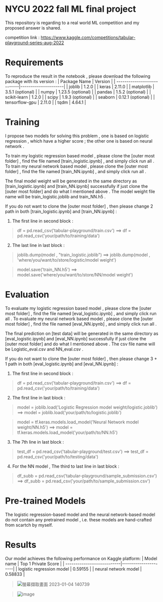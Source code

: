 # NYCU 2022 fall ML final project
This repository is regarding to a real world ML competition and my proposed answer is shared. 

competition link : https://www.kaggle.com/competitions/tabular-playground-series-aug-2022

# Requirements

To reproduce the result in the notebook , please download the following package with its version : 
| Package Name                |      Version         |
| ----------------------------|----------------------|
| joblib   |      1.2.0         |
| keras        |      2.11.0        |
| matplotlib   |      3.5.1		  (optional)         |
| numpy        |      1.23.5	  (optional)        |
| pandas        |      1.5.2		  (optional)        |
| scikit-learn   |     1.2.0         |
| scipy        |      1.9.3		  (optional)        |
| seaborn   |       0.12.1	  (optional)        |
| tensorflow-gpu        |      2.11.0        |
| tqdm        |     4.64.1        |

# Training

I propose two models for solving this problem , one is based on logistic regression , which have a higher score ; the other one is based on neural network .

To train my logistic regression based model , please clone the [outer most folder] , find the file named [train_logistic.ipynb] , and simply click run all . 
To train my neural network based model , please clone the [outer most folder] , find the file named [train_NN.ipynb] , and simply click run all .

The final model weight will be generated in the same directory as [train_logistic.ipynb] and [train_NN.ipynb] successfully if just clone the [outer most folder] and do what I mentioned above . The model weight file name will be train_logistic.joblib and train_NN.h5 . 


If you do not want to clone the [outer most folder] , then please change 2 path in both [train_logistic.ipynb] and [train_NN.ipynb] : 

1. The first line in second block : 

>df = pd.read_csv('tabular-playground/train.csv') ==> df = pd.read_csv('your/path/to/training/data')

2. The last line in last block : 

> joblib.dump(model , "train_logistic.joblib") ==>  joblib.dump(model , 'where/you/want/to/store/logistic/model weight')

> model.save('train_NN.h5') ==>  model.save('where/you/want/to/store/NN/model weight')


# Evaluation
To evaluate my logistic regression based model , please clone the [outer most folder] , find the file named [eval_logistic.ipynb] , and simply click run all . 
To evaluate my neural network based model , please clone the [outer most folder] , find the file named [eval_NN.ipynb] , and simply click run all .


The final prediction on [test data] will be generated in the same directory as [eval_logistic.ipynb] and [eval_NN.ipynb] successfully if just clone the [outer most folder] and do what I mentioned above . The csv file name will be Logistic_eval.csv and NN_eval.csv . 


If you do not want to clone the [outer most folder] , then please change 3 + 1 path in both [eval_logistic.ipynb] and [eval_NN.ipynb] : 

1. The first line in second block : 

>df = pd.read_csv('tabular-playground/train.csv') ==> df = pd.read_csv('your/path/to/training/data')

2. The first line in last block : 

>model = joblib.load('Logistic Regression model weight/logistic.joblib') ==> model = joblib.load('your/path/to/logistic.joblib')

>model = tf.keras.models.load_model('Neural Network model weight/NN.h5') ==> model = tf.keras.models.load_model('your/path/to/NN.h5')

3. The 7th line in last block : 

>test_df = pd.read_csv('tabular-playground/test.csv') ==> test_df = pd.read_csv('your/path/to/testing/data')

4. For the NN model , The third to last line in last block : 
>df_subb = pd.read_csv('tabular-playground/sample_submission.csv') ==> df_subb = pd.read_csv('your/path/to/sample_submission.csv')

# Pre-trained Models
The logistic regression-based model and the neural network-based model do not contain any pretrained model , i.e. these models are hand-crafted from scartch by myself.

# Results
Our model achieves the following performance on Kaggle platform:
| Model name                  |  Top 1 Private Score |
| ----------------------------|----------------------|
| logistic regression model   |      0.59155         |
| neural network model        |      0.58833         |

>![螢幕擷取畫面 2023-01-04 140739](https://user-images.githubusercontent.com/72210437/210575615-05fb60a9-461c-421c-ae5b-94e477f25f1d.png)

>![image](https://user-images.githubusercontent.com/72210437/210576270-b8521cbf-e945-4ffd-a9bd-7c9e49d3a4b5.png)


